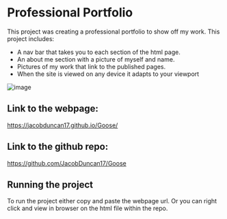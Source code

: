 # Professional Portfolio

This project was creating a professional portfolio to show off my work.
This project includes:
* A nav bar that takes you to each section of the html page.
* An about me section with a picture of myself and name.
* Pictures of my work that link to the published pages.
* When the site is viewed on any device it adapts to your viewport

![image](https://user-images.githubusercontent.com/35705498/208340871-31e357fc-0e2d-4576-bcc8-5bb7f867f279.png)

## Link to the webpage:
https://jacobduncan17.github.io/Goose/

## Link to the github repo:
https://github.com/JacobDuncan17/Goose

## Running the project
To run the project either copy and paste the webpage url. Or you can right click and view in browser on the html file within the repo.
